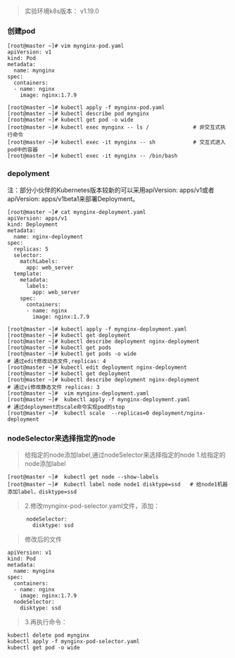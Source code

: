 > 实验环境k8s版本： v1.19.0
### 创建pod
```
[root@master ~]# vim mynginx-pod.yaml
apiVersion: v1
kind: Pod
metadata:
  name: mynginx
spec:
  containers:
  - name: nginx
    image: nginx:1.7.9
```
```
[root@master ~]# kubectl apply -f mynginx-pod.yaml
[root@master ~]# kubectl describe pod mynginx
[root@master ~]# kubectl get pod -o wide
[root@master ~]# kubectl exec mynginx -- ls /              # 非交互式执行命令
[root@master ~]# kubectl exec -it mynginx -- sh            # 交互式进入pod中的容器
[root@master ~]# kubectl exec -it mynginx -- /bin/bash
```
### depolyment
注：部分小伙伴的Kubernetes版本较新的可以采用apiVersion: apps/v1或者apiVersion: apps/v1beta1来部署Deployment。  
```
[root@master ~]# cat mynginx-deployment.yaml
apiVersion: apps/v1
kind: Deployment
metadata:
  name: nginx-deployment
spec:
  replicas: 5
  selector:
    matchLabels:
      app: web_server
  template:
    metadata:
      labels:
        app: web_server
    spec:
      containers:
      - name: nginx
        image: nginx:1.7.9
```
```
[root@master ~]# kubectl apply -f mynginx-deployment.yaml
[root@master ~]# kubectl get deployment
[root@master ~]# kubectl describe deployment nginx-deployment
[root@master ~]# kubectl get pods
[root@master ~]# kubectl get pods -o wide
# 通过edit修改动态文件,replicas: 4
[root@master ~]# kubectl edit deployment nginx-deployment
[root@master ~]# kubectl get deployment
[root@master ~]# kubectl describe deployment nginx-deployment
# 通过vi修改静态文件 replicas: 3
[root@master ~]#  vim mynginx-deployment.yaml
[root@master ~]#  kubectl apply -f mynginx-deployment.yaml
# 通过deployment的scale命令实现pod的stop
[root@master ~]#  kubectl scale  --replicas=0 deployment/nginx-deployment
```
### nodeSelector来选择指定的node
> 给指定的node添加label,通过nodeSelector来选择指定的node
> 1.给指定的node添加label
```
[root@master ~]#  kubectl get node --show-labels
[root@master ~]#  Kubectl label node node1 disktype=ssd   # 给node1机器添加label，disktype=ssd
```
> 2.修改mynginx-pod-selector.yaml文件，添加：  
```
      nodeSelector:
        disktype: ssd
```
> 修改后的文件
```
apiVersion: v1
kind: Pod
metadata:
  name: mynginx
spec:
  containers:
  - name: nginx
    image: nginx:1.7.9
  nodeSelector:
    disktype: ssd
```
>3.再执行命令：  
```
kubectl delete pod mynginx
kubectl apply -f mynginx-pod-selector.yaml
kubectl get pod -o wide
```
